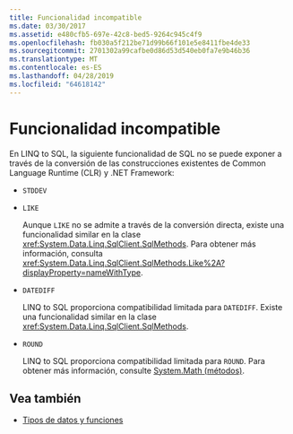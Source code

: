 ```yaml
---
title: Funcionalidad incompatible
ms.date: 03/30/2017
ms.assetid: e480cfb5-697e-42c8-bed5-9264c945c4f9
ms.openlocfilehash: fb030a5f212be71d99b66f101e5e8411fbe4de33
ms.sourcegitcommit: 2701302a99cafbe0d86d53d540eb0fa7e9b46b36
ms.translationtype: MT
ms.contentlocale: es-ES
ms.lasthandoff: 04/28/2019
ms.locfileid: "64618142"
---
```

# <a name="unsupported-functionality"></a>Funcionalidad incompatible
En LINQ to SQL, la siguiente funcionalidad de SQL no se puede exponer a través de la conversión de las construcciones existentes de Common Language Runtime (CLR) y .NET Framework:  
  
- `STDDEV`  
  
- `LIKE`  
  
     Aunque `LIKE` no se admite a través de la conversión directa, existe una funcionalidad similar en la clase <xref:System.Data.Linq.SqlClient.SqlMethods>. Para obtener más información, consulta <xref:System.Data.Linq.SqlClient.SqlMethods.Like%2A?displayProperty=nameWithType>.  
  
- `DATEDIFF`  
  
     LINQ to SQL proporciona compatibilidad limitada para `DATEDIFF`. Existe una funcionalidad similar en la clase <xref:System.Data.Linq.SqlClient.SqlMethods>.  
  
- `ROUND`  
  
     LINQ to SQL proporciona compatibilidad limitada para `ROUND`. Para obtener más información, consulte [System.Math (métodos)](system-math-methods.md).  
  
## <a name="see-also"></a>Vea también

- [Tipos de datos y funciones](data-types-and-functions.md)
